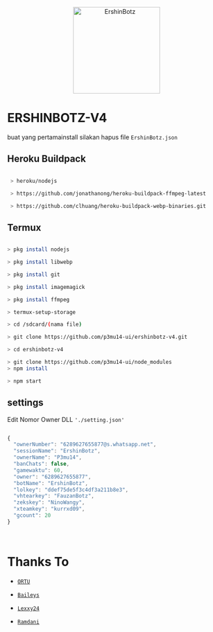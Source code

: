 <p align="center">

<img src="https://raw.githubusercontent.com/p3mu14-ui/ershinbotz-v4/main/media/Arif3.jpg" alt="ErshinBotz" width="200"/>

</p>

# ERSHINBOTZ-V4
buat yang pertamainstall silakan hapus file ```ErshinBotz.json ``` 

## Heroku Buildpack

```bash

 > heroku/nodejs

 > https://github.com/jonathanong/heroku-buildpack-ffmpeg-latest

 > https://github.com/clhuang/heroku-buildpack-webp-binaries.git

```

## Termux

```bash

> pkg install nodejs

> pkg install libwebp

> pkg install git

> pkg install imagemagick

> pkg install ffmpeg

> termux-setup-storage

> cd /sdcard/(nama file)

> git clone https://github.com/p3mu14-ui/ershinbotz-v4.git

> cd ershinbotz-v4

> git clone https://github.com/p3mu14-ui/node_modules
> npm install

> npm start


```

## settings

Edit Nomor Owner DLL `'./setting.json'`

```ts

{
  "ownerNumber": "6289627655877@s.whatsapp.net",
  "sessionName": "ErshinBotz",
  "ownerName": "P3mu14",
  "banChats": false,
  "gamewaktu": 60,
  "owner": "6289627655877",
  "botName": "ErshinBotz",
  "lolkey": "ddef75de5f3c4df3a211b8e3",
  "vhtearkey": "FauzanBotz",
  "zekskey": "NinoWangy",
  "xteamkey": "kurrxd09",
  "gcount": 20
}




```



# Thanks To

* [`ORTU`](-)

* [`Baileys`](https://github.com/adiwajshing/Baileys)

* [`Lexxy24`](https://github.com/Lexxy24)

* [`Ramdani`](https://youtube.com/channel/UCB157jomCne961WzYHpG4gg)





